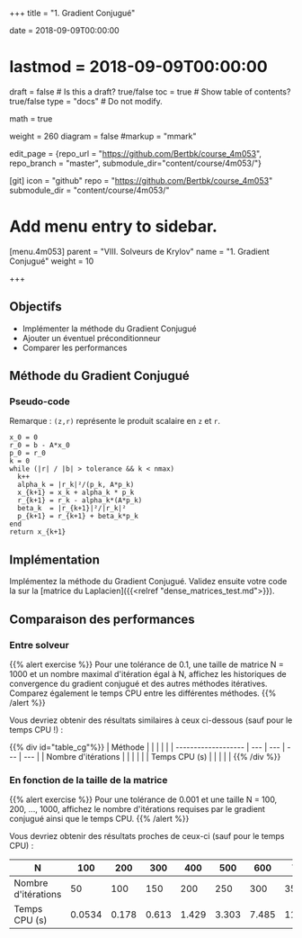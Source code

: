 +++
title = "1. Gradient Conjugué"

date = 2018-09-09T00:00:00
# lastmod = 2018-09-09T00:00:00

draft = false  # Is this a draft? true/false
toc = true  # Show table of contents? true/false
type = "docs"  # Do not modify.

math = true

weight = 260
diagram = false
#markup = "mmark"

edit_page = {repo_url = "https://github.com/Bertbk/course_4m053", repo_branch = "master", submodule_dir="content/course/4m053/"}

[git]
  icon = "github"
  repo = "https://github.com/Bertbk/course_4m053"
  submodule_dir = "content/course/4m053/"

# Add menu entry to sidebar.
[menu.4m053]
  parent = "VIII. Solveurs de Krylov"
  name = "1. Gradient Conjugué"
  weight = 10

+++

## Objectifs

- Implémenter la méthode du Gradient Conjugué
- Ajouter un éventuel préconditionneur
- Comparer les performances


## Méthode du Gradient Conjugué

### Pseudo-code

Remarque : `(z,r)` représente le produit scalaire en `z` et `r`.

```
x_0 = 0
r_0 = b - A*x_0
p_0 = r_0
k = 0
while (|r| / |b| > tolerance && k < nmax)
  k++
  alpha_k = |r_k|²/(p_k, A*p_k)
  x_{k+1} = x_k + alpha_k * p_k
  r_{k+1} = r_k - alpha_k*(A*p_k)
  beta_k  = |r_{k+1}|²/|r_k|²
  p_{k+1} = r_{k+1} + beta_k*p_k
end
return x_{k+1}
```

## Implémentation

Implémentez la méthode du Gradient Conjugué. Validez ensuite votre code la sur la [matrice du Laplacien]({{<relref "dense_matrices_test.md">}}).

## Comparaison  des performances

### Entre solveur 

{{% alert exercise %}}
Pour une tolérance de 0.1, une taille de matrice N = 1000 et un nombre maximal d'itération égal à N, affichez les historiques de convergence du gradient conjugué et des autres méthodes itératives. Comparez également le temps CPU entre les différentes méthodes.
{{% /alert %}}

Vous devriez obtenir des résultats similaires à ceux ci-dessous (sauf pour le temps CPU !) :

<div id="convergence_history"></div>

{{% div id="table_cg"%}}
| Méthode             |     |     |     |     |
| ------------------- | --- | --- | --- | --- |
| Nombre d'itérations |     |     |     |     |
| Temps CPU (s)       |     |     |     |     |
{{% /div %}}




### En fonction de la taille de la matrice


{{% alert exercise %}}
Pour une tolérance de 0.001 et une taille N = 100, 200, ..., 1000, affichez le nombre d'itérations requises par le gradient conjugué ainsi que le temps CPU.
{{% /alert %}}

Vous devriez obtenir des résultats proches de ceux-ci (sauf pour le temps CPU) :

| N                   | 100    | 200   | 300   | 400   | 500   | 600   | 700    | 800    | 900    | 1000   |
| ------------------- | ------ | ----- | ----- | ----- | ----- | ----- | ------ | ------ | ------ | ------ |
| Nombre d'itérations | 50     | 100   | 150   | 200   | 250   | 300   | 350    | 400    | 450    | 500    |
| Temps CPU (s)       | 0.0534 | 0.178 | 0.613 | 1.429 | 3.303 | 7.485 | 11.771 | 15.939 | 24.415 | 34.409 |


<script type="text/javascript" src="https://cdn.plot.ly/plotly-latest.min.js"></script>
<script type="text/javascript" src="../cg.js"></script>

